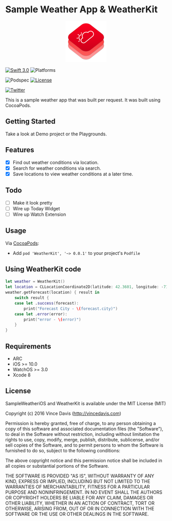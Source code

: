 # Sample Weather App & WeatherKit
<p align="center"><img src="Assets/logo.png" alt="Logo" width=128 height=128></p>

[![Swift 3.0](https://img.shields.io/badge/Swift-3.0-orange.svg?style=flat)](https://developer.apple.com/swift/)
![Platforms](https://img.shields.io/cocoapods/p/StepFlow.svg?style=flat)

![Podspec](https://img.shields.io/cocoapods/v/StepFlow.svg)
[![License](https://img.shields.io/cocoapods/l/StepFlow.svg)](https://github.com/Swiftification/StepFlow/master/LICENSE)

[![Twitter](https://img.shields.io/badge/twitter-@VinceDavis-blue.svg?style=flat)](http://twitter.com/Vincedavis)

This is a sample weather app that was built per request. It was built using CocoaPods.

## Getting Started

Take a look at Demo project or the Playgrounds.

## Features

- [x] Find out weather conditions via location.
- [x] Search for weather conditions via search.
- [x] Save locations to view weather conditions at a later time.

## Todo

- [ ] Make it look pretty
- [ ] Wire up Today Widget
- [ ] Wire up Watch Extension

## Usage

Via [CocoaPods](http://cocoapods.org):

* Add `pod 'WeatherKit', '~> 0.0.1'` to your project's `Podfile`

## Using WeatherKit code

```swift
let weather = WeatherKit()
let location = CLLocationCoordinate2D(latitude: 42.3601, longitude: -71.058)
weather.getForecast(location) { result in
    switch result {
    case let .success(forecast):
        print("Forecast City - \(forecast.city)")
    case let .error(error):
        print("error - \(error)")
    }
}
```

## Requirements

* ARC
* iOS >= 10.0
* WatchOS >= 3.0
* Xcode 8

## License

SampleWeatheriOS and WeatherKit is available under the MIT License (MIT)

Copyright (c) 2016 Vince Davis (http://vincedavis.com)

Permission is hereby granted, free of charge, to any person obtaining a copy
of this software and associated documentation files (the "Software"), to deal
in the Software without restriction, including without limitation the rights
to use, copy, modify, merge, publish, distribute, sublicense, and/or sell
copies of the Software, and to permit persons to whom the Software is
furnished to do so, subject to the following conditions:

The above copyright notice and this permission notice shall be included in
all copies or substantial portions of the Software.

THE SOFTWARE IS PROVIDED "AS IS", WITHOUT WARRANTY OF ANY KIND, EXPRESS OR
IMPLIED, INCLUDING BUT NOT LIMITED TO THE WARRANTIES OF MERCHANTABILITY,
FITNESS FOR A PARTICULAR PURPOSE AND NONINFRINGEMENT. IN NO EVENT SHALL THE
AUTHORS OR COPYRIGHT HOLDERS BE LIABLE FOR ANY CLAIM, DAMAGES OR OTHER
LIABILITY, WHETHER IN AN ACTION OF CONTRACT, TORT OR OTHERWISE, ARISING FROM,
OUT OF OR IN CONNECTION WITH THE SOFTWARE OR THE USE OR OTHER DEALINGS IN
THE SOFTWARE.
